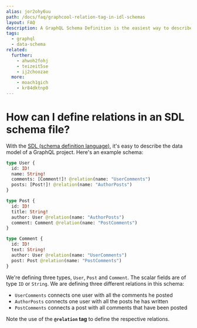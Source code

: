 ```yaml
---
alias: jor2ohy6uu
path: /docs/faq/graphcool-relation-tag-in-idl-schemas
layout: FAQ
description: A GraphQL Schema Definition is the easiest way to describe an entire GraphQL API. Using the relation tag, you can define GraphQL relations.
tags:
  - graphql
  - data-schema
related:
  further:
    - ahwoh2fohj
    - teizeit5se
    - ij2choozae
  more:
    - moach1gich
    - kr84dktnp0
---
```


# How can I define relations in an SDL schema file?

With the [SDL (schema definition language)](!alias-kr84dktnp0), it's easy to describe the data model of a GraphQL project. Here's an example schema:

```graphql
type User {
  id: ID!
  name: String!
  comments: [Comment!]! @relation(name: "UserComments")
  posts: [Post!]! @relation(name: "AuthorPosts")
}

type Post {
  id: ID!
  title: String!
  author: User @relation(name: "AuthorPosts")
  comment: Comment @relation(name: "PostComments")
}

type Comment {
  id: ID!
  text: String!
  author: User @relation(name: "UserComments")
  post: Post @relation(name: "PostComments")
}
```

We're defining three types, `User`, `Post` and `Comment`. The scalar fields are of type `ID` or `String`. We are defining three different relations in this schema:

* `UserComments` connects one user with all the comments he posted
* `AuthorPosts` connects one user with all the posts he has written
* `PostComments` connects a post with all comments that have been posted

Note the use of the **`@relation` tag** to define the respective relations.
